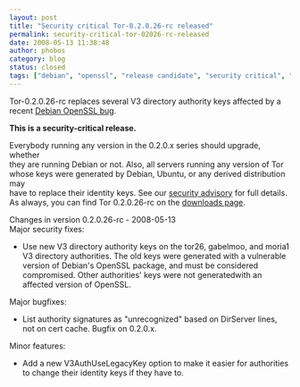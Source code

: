 ```yaml
---
layout: post
title: "Security critical Tor-0.2.0.26-rc released"
permalink: security-critical-tor-02026-rc-released
date: 2008-05-13 11:38:48
author: phobos
category: blog
status: closed
tags: ["debian", "openssl", "release candidate", "security critical", "tor"]
---
```


Tor-0.2.0.26-rc replaces several V3 directory authority keys affected by a recent [Debian OpenSSL bug](http://lists.debian.org/debian-security-announce/2008/msg00152.html).

**This is a security-critical release.**

Everybody running any version in the 0.2.0.x series should upgrade, whether  
 they are running Debian or not. Also, all servers running any version of Tor  
 whose keys were generated by Debian, Ubuntu, or any derived distribution may  
 have to replace their identity keys. See our [security advisory](http://archives.seul.org/or/announce/May-2008/msg00000.html) for full details. As always, you can find Tor 0.2.0.26-rc on the [downloads page](https://www.torproject.org/download).

Changes in version 0.2.0.26-rc - 2008-05-13  
 Major security fixes:

-   Use new V3 directory authority keys on the tor26, gabelmoo, and moria1 V3 directory authorities. The old keys were generated with a vulnerable version of Debian's OpenSSL package, and must be considered compromised. Other authorities' keys were not generatedwith an affected version of OpenSSL.

Major bugfixes:

-   List authority signatures as "unrecognized" based on DirServer lines, not on cert cache. Bugfix on 0.2.0.x.

Minor features:

-   Add a new V3AuthUseLegacyKey option to make it easier for authorities to change their identity keys if they have to.

